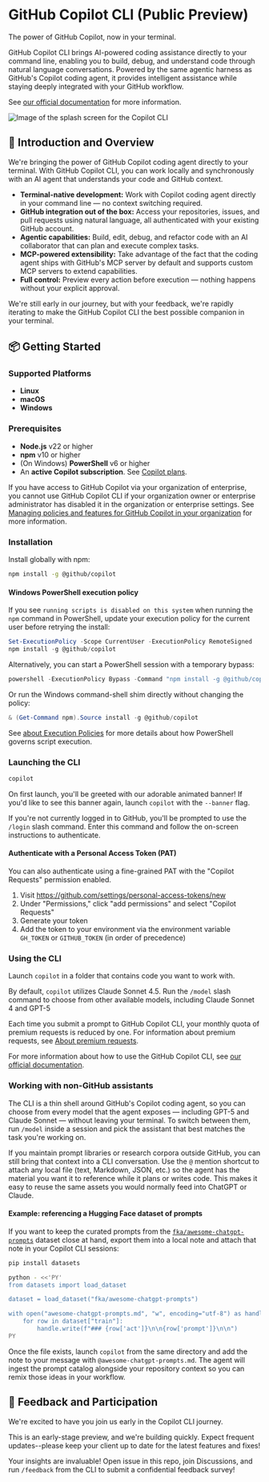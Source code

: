 # GitHub Copilot CLI (Public Preview)

The power of GitHub Copilot, now in your terminal.

GitHub Copilot CLI brings AI-powered coding assistance directly to your command line, enabling you to build, debug, and understand code through natural language conversations. Powered by the same agentic harness as GitHub's Copilot coding agent, it provides intelligent assistance while staying deeply integrated with your GitHub workflow.

See [our official documentation](https://docs.github.com/copilot/concepts/agents/about-copilot-cli) for more information.

![Image of the splash screen for the Copilot CLI](https://github.com/user-attachments/assets/51ac25d2-c074-467a-9c88-38a8d76690e3)

## 🚀 Introduction and Overview

We're bringing the power of GitHub Copilot coding agent directly to your terminal. With GitHub Copilot CLI, you can work locally and synchronously with an AI agent that understands your code and GitHub context.

- **Terminal-native development:** Work with Copilot coding agent directly in your command line — no context switching required.
- **GitHub integration out of the box:** Access your repositories, issues, and pull requests using natural language, all authenticated with your existing GitHub account.
- **Agentic capabilities:** Build, edit, debug, and refactor code with an AI collaborator that can plan and execute complex tasks.
- **MCP-powered extensibility:** Take advantage of the fact that the coding agent ships with GitHub's MCP server by default and supports custom MCP servers to extend capabilities.
- **Full control:** Preview every action before execution — nothing happens without your explicit approval.

We're still early in our journey, but with your feedback, we're rapidly iterating to make the GitHub Copilot CLI the best possible companion in your terminal.

## 📦 Getting Started

### Supported Platforms

- **Linux**
- **macOS**
- **Windows**

### Prerequisites

- **Node.js** v22 or higher
- **npm** v10 or higher
- (On Windows) **PowerShell** v6 or higher
- An **active Copilot subscription**. See [Copilot plans](https://github.com/features/copilot/plans?ref_cta=Copilot+plans+signup&ref_loc=install-copilot-cli&ref_page=docs).

If you have access to GitHub Copilot via your organization of enterprise, you cannot use GitHub Copilot CLI if your organization owner or enterprise administrator has disabled it in the organization or enterprise settings. See [Managing policies and features for GitHub Copilot in your organization](http://docs.github.com/copilot/managing-copilot/managing-github-copilot-in-your-organization/managing-github-copilot-features-in-your-organization/managing-policies-for-copilot-in-your-organization) for more information.

### Installation

Install globally with npm:
```bash
npm install -g @github/copilot
```

#### Windows PowerShell execution policy

If you see `running scripts is disabled on this system` when running the `npm` command in PowerShell, update your execution
policy for the current user before retrying the install:

```powershell
Set-ExecutionPolicy -Scope CurrentUser -ExecutionPolicy RemoteSigned
npm install -g @github/copilot
```

Alternatively, you can start a PowerShell session with a temporary bypass:

```powershell
powershell -ExecutionPolicy Bypass -Command "npm install -g @github/copilot"
```

Or run the Windows command-shell shim directly without changing the policy:

```powershell
& (Get-Command npm).Source install -g @github/copilot
```

See [about Execution Policies](https://go.microsoft.com/fwlink/?LinkID=135170) for more details about how PowerShell governs
script execution.

### Launching the CLI

```bash
copilot
```

On first launch, you'll be greeted with our adorable animated banner! If you'd like to see this banner again, launch `copilot` with the `--banner` flag. 

If you're not currently logged in to GitHub, you'll be prompted to use the `/login` slash command. Enter this command and follow the on-screen instructions to authenticate.

#### Authenticate with a Personal Access Token (PAT)

You can also authenticate using a fine-grained PAT with the "Copilot Requests" permission enabled.

1. Visit https://github.com/settings/personal-access-tokens/new
2. Under "Permissions," click "add permissions" and select "Copilot Requests"
3. Generate your token
4. Add the token to your environment via the environment variable `GH_TOKEN` or `GITHUB_TOKEN` (in order of precedence)

### Using the CLI

Launch `copilot` in a folder that contains code you want to work with. 

By default, `copilot` utilizes Claude Sonnet 4.5. Run the `/model` slash command to choose from other available models, including Claude Sonnet 4 and GPT-5

Each time you submit a prompt to GitHub Copilot CLI, your monthly quota of premium requests is reduced by one. For information about premium requests, see [About premium requests](https://docs.github.com/copilot/managing-copilot/monitoring-usage-and-entitlements/about-premium-requests).

For more information about how to use the GitHub Copilot CLI, see [our official documentation](https://docs.github.com/copilot/concepts/agents/about-copilot-cli).

### Working with non-GitHub assistants

The CLI is a thin shell around GitHub's Copilot coding agent, so you can choose
from every model that the agent exposes — including GPT-5 and Claude Sonnet —
without leaving your terminal. To switch between them, run `/model` inside a
session and pick the assistant that best matches the task you're working on.

If you maintain prompt libraries or research corpora outside GitHub, you can
still bring that context into a CLI conversation. Use the `@` mention shortcut
to attach any local file (text, Markdown, JSON, etc.) so the agent has the
material you want it to reference while it plans or writes code. This makes it
easy to reuse the same assets you would normally feed into ChatGPT or Claude.

#### Example: referencing a Hugging Face dataset of prompts

If you want to keep the curated prompts from the
[`fka/awesome-chatgpt-prompts`](https://huggingface.co/datasets/fka/awesome-chatgpt-prompts)
dataset close at hand, export them into a local note and attach that note in
your Copilot CLI sessions:

```bash
pip install datasets

python - <<'PY'
from datasets import load_dataset

dataset = load_dataset("fka/awesome-chatgpt-prompts")

with open("awesome-chatgpt-prompts.md", "w", encoding="utf-8") as handle:
    for row in dataset["train"]:
        handle.write(f"### {row['act']}\n\n{row['prompt']}\n\n")
PY
```

Once the file exists, launch `copilot` from the same directory and add the note
to your message with `@awesome-chatgpt-prompts.md`. The agent will ingest the
prompt catalog alongside your repository context so you can remix those ideas in
your workflow.


## 📢 Feedback and Participation

We're excited to have you join us early in the Copilot CLI journey.

This is an early-stage preview, and we're building quickly. Expect frequent updates--please keep your client up to date for the latest features and fixes!

Your insights are invaluable! Open issue in this repo, join Discussions, and run `/feedback` from the CLI to submit a confidential feedback survey!
